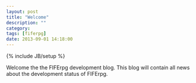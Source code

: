 ```yaml
---
layout: post
title: "Welcome"
description: ""
category: 
tags: [fiferpg]
date: 2013-09-01 14:18:00
---
```

{% include JB/setup %}

Welcome the the FIFErpg development blog. This blog will contain all news about the development status of FIFErpg.